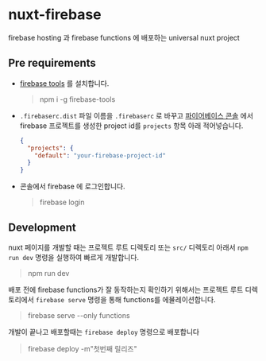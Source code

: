 # nuxt-firebase

firebase hosting 과 firebase functions 에 배포하는 universal nuxt project

## Pre requirements
- [firebase tools][firebase-tools] 를 설치합니다.
  > npm i -g firebase-tools
- `.firebaserc.dist` 파일 이름을 `.firebaserc` 로 바꾸고 [파이어베이스 콘솔](firebase-console) 에서 firebase 프로젝트를 생성한 project id를 `projects` 항목 아래 적어넣습니다.

  ```json
  {
    "projects": {
      "default": "your-firebase-project-id"
    }
  }
  ```
- 콘솔에서 firebase 에 로그인합니다.
  > firebase login

## Development

nuxt 페이지를 개발할 때는 프로젝트 루트 디렉토리 또는 `src/` 디렉토리 아래서 `npm run dev` 명령을 실행하여 빠르게 개발합니다.  
> npm run dev

배포 전에 firebase functions가 잘 동작하는지 확인하기 위해서는 프로젝트 루트 디렉토리에서 `firebase serve` 명령을 통해 functions를 에뮬레이션합니다.
> firebase serve --only functions

개발이 끝나고 배포할때는 `firebase deploy` 명령으로 배포합니다
> firebase deploy -m"첫번째 릴리즈"

[firebase-tools]: https://firebase.google.com/docs/cli/
[firebase-console]: https://console.firebase.google.com/u/0/
